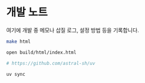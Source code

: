 # 개발 노트

여기에 개발 중 메모나 삽질 로그, 설정 방법 등을 기록합니다.

```bash
make html
```

```bash
open build/html/index.html
```

```bash
# https://github.com/astral-sh/uv

uv sync
```
